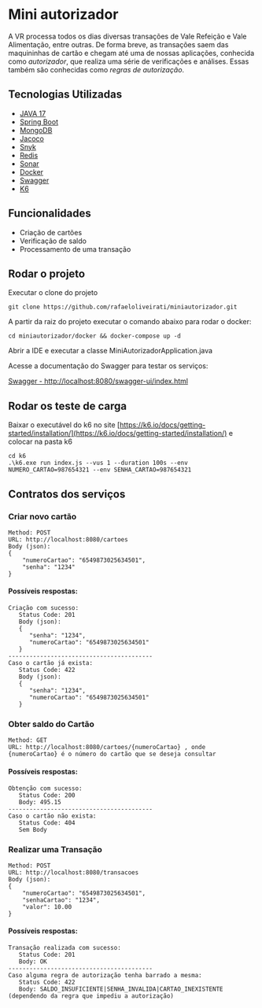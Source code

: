 # Mini autorizador

A VR processa todos os dias diversas transações de Vale Refeição e Vale Alimentação, entre outras.
De forma breve, as transações saem das maquininhas de cartão e chegam até uma de nossas aplicações, conhecida como *autorizador*, que realiza uma série de verificações e análises. Essas também são conhecidas como *regras de autorização*. 

## Tecnologias Utilizadas

- [JAVA 17](https://www.java.com/pt-BR/)
- [Spring Boot](https://spring.io/projects/spring-boot)
- [MongoDB](https://www.mongodb.com/)
- [Jacoco](https://www.jacoco.org/jacoco/trunk/index.html)
- [Snyk](https://snyk.io)
- [Redis](https://redis.io)
- [Sonar](https://www.sonarsource.com)
- [Docker](https://www.docker.com/)
- [Swagger](http://localhost:8080/swagger-ui/index.html#)
- [K6](https://k6.io/docs/)

## Funcionalidades

- Criação de cartões
- Verificação de saldo
- Processamento de uma transação

## Rodar o projeto
Executar o clone do projeto
```
git clone https://github.com/rafaeloliveirati/miniautorizador.git
```

A partir da raiz do projeto executar o comando abaixo para rodar o docker:
```
cd miniautorizador/docker && docker-compose up -d
```

Abrir a IDE e executar a classe MiniAutorizadorApplication.java

Acesse a documentação do Swagger para testar os serviços:

[Swagger - http://localhost:8080/swagger-ui/index.html](http://localhost:8080/swagger-ui/index.html)

## Rodar os teste de carga

Baixar o executável do k6 no site [https://k6.io/docs/getting-started/installation/](https://k6.io/docs/getting-started/installation/) 
e colocar na pasta k6
```
cd k6
.\k6.exe run index.js --vus 1 --duration 100s --env NUMERO_CARTAO=987654321 --env SENHA_CARTAO=987654321
```

## Contratos dos serviços

### Criar novo cartão
```
Method: POST
URL: http://localhost:8080/cartoes
Body (json):
{
    "numeroCartao": "6549873025634501",
    "senha": "1234"
}
```
#### Possíveis respostas:
```
Criação com sucesso:
   Status Code: 201
   Body (json):
   {
      "senha": "1234",
      "numeroCartao": "6549873025634501"
   } 
-----------------------------------------
Caso o cartão já exista:
   Status Code: 422
   Body (json):
   {
      "senha": "1234",
      "numeroCartao": "6549873025634501"
   } 
```

### Obter saldo do Cartão
```
Method: GET
URL: http://localhost:8080/cartoes/{numeroCartao} , onde {numeroCartao} é o número do cartão que se deseja consultar
```

#### Possíveis respostas:
```
Obtenção com sucesso:
   Status Code: 200
   Body: 495.15 
-----------------------------------------
Caso o cartão não exista:
   Status Code: 404 
   Sem Body
```

### Realizar uma Transação
```
Method: POST
URL: http://localhost:8080/transacoes
Body (json):
{
    "numeroCartao": "6549873025634501",
    "senhaCartao": "1234",
    "valor": 10.00
}
```

#### Possíveis respostas:
```
Transação realizada com sucesso:
   Status Code: 201
   Body: OK 
-----------------------------------------
Caso alguma regra de autorização tenha barrado a mesma:
   Status Code: 422 
   Body: SALDO_INSUFICIENTE|SENHA_INVALIDA|CARTAO_INEXISTENTE (dependendo da regra que impediu a autorização)
```